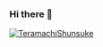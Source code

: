 ### Hi there 👋
<p align="left">
  <a href="https://github.com/TeramachiShunsuke/TeramachiShunsuke/">
    <img src="https://komarev.com/ghpvc/?username=TeramachiShunsuke" alt="TeramachiShunsuke" />
  </a>
</p>
<!--
**TeramachiShunsuke/TeramachiShunsuke** is a ✨ _special_ ✨ repository because its `README.md` (this file) appears on your GitHub profile.

Here are some ideas to get you started:

- 🔭 I’m currently working on ...
- 🌱 I’m currently learning ...
- 👯 I’m looking to collaborate on ...
- 🤔 I’m looking for help with ...
- 💬 Ask me about ...
- 📫 How to reach me: ...
- 😄 Pronouns: ...
- ⚡ Fun fact: ...
-->
